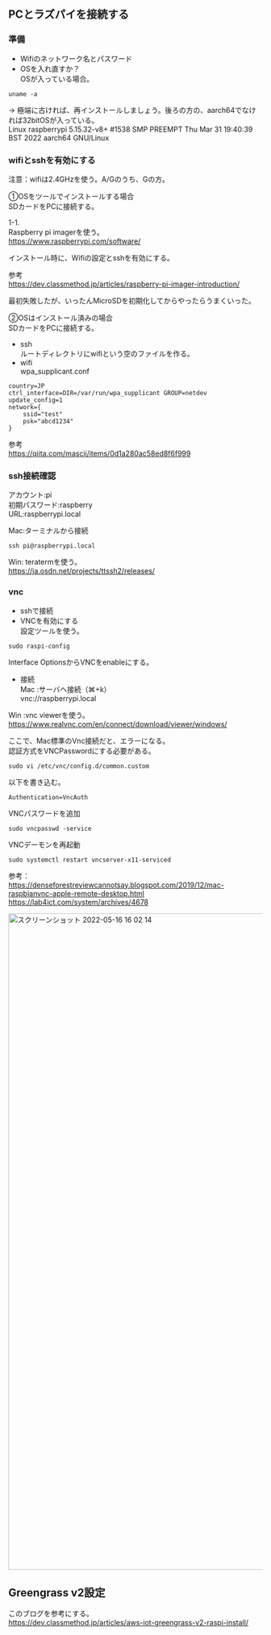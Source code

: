 ## PCとラズパイを接続する
### 準備
- Wifiのネットワーク名とパスワード
- OSを入れ直すか？  
OSが入っている場合。
```
uname -a
```
→ 極端に古ければ、再インストールしましょう。後ろの方の、aarch64でなければ32bitOSが入っている。  
Linux raspberrypi 5.15.32-v8+ #1538 SMP PREEMPT Thu Mar 31 19:40:39 BST 2022 aarch64 GNU/Linux

### wifiとsshを有効にする
注意：wifiは2.4GHzを使う。A/Gのうち、Gの方。  

①OSをツールでインストールする場合  
SDカードをPCに接続する。  
  
1-1.  
Raspberry pi imagerを使う。  
https://www.raspberrypi.com/software/  
  
インストール時に、Wifiの設定とsshを有効にする。  
  
参考  
https://dev.classmethod.jp/articles/raspberry-pi-imager-introduction/

最初失敗したが、いったんMicroSDを初期化してからやったらうまくいった。

②OSはインストール済みの場合  
SDカードをPCに接続する。  
- ssh  
ルートディレクトリにwifiという空のファイルを作る。  
- wifi  
wpa_supplicant.conf
```
country=JP
ctrl_interface=DIR=/var/run/wpa_supplicant GROUP=netdev
update_config=1
network={
    ssid="test"
    psk="abcd1234"
}
```
参考  
https://qiita.com/mascii/items/0d1a280ac58ed8f6f999  

### ssh接続確認
アカウント:pi  
初期パスワード:raspberry  
URL:raspberrypi.local  

Mac:ターミナルから接続  
```
ssh pi@raspberrypi.local
```

Win: teratermを使う。  
https://ja.osdn.net/projects/ttssh2/releases/  

### vnc
- sshで接続
- VNCを有効にする  
設定ツールを使う。  
```
sudo raspi-config
```
Interface OptionsからVNCをenableにする。  


- 接続  
Mac :サーバへ接続（⌘+k）  
vnc://raspberrypi.local  

Win :vnc viewerを使う。  
https://www.realvnc.com/en/connect/download/viewer/windows/  

ここで、Mac標準のVnc接続だと、エラーになる。  
認証方式をVNCPasswordにする必要がある。  
```
sudo vi /etc/vnc/config.d/common.custom
```
以下を書き込む。
```
Authentication=VncAuth
```
VNCパスワードを追加
```
sudo vncpasswd -service
```
VNCデーモンを再起動
```
sudo systemctl restart vncserver-x11-serviced
```

参考：  
https://denseforestreviewcannotsay.blogspot.com/2019/12/mac-raspbianvnc-apple-remote-desktop.html  
https://lab4ict.com/system/archives/4678  


<img width="1302" alt="スクリーンショット 2022-05-16 16 02 14" src="https://user-images.githubusercontent.com/3232616/168537076-3b8ab985-239b-46e2-8ba7-2dd44c0b54f4.png">


## Greengrass v2設定
このブログを参考にする。  
https://dev.classmethod.jp/articles/aws-iot-greengrass-v2-raspi-install/  
